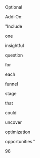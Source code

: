 Optional
 
Add-On:
 
"Include
 
one
 
insightful
 
question
 
for
 
each
 
funnel
 
stage
 
that
 
could
 
uncover
 
optimization
 
opportunities."
 
 
96
 
 
